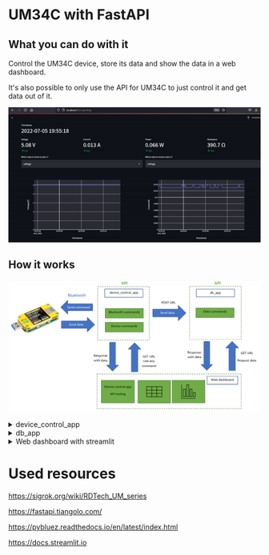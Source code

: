 # UM34C with FastAPI

## What you can do with it

Control the UM34C device, store its data and show the data in a web dashboard.

It's also possible to only use the API for UM34C to just control it and get data out of it.

![realtime.gif](./images/realtime.gif)

## How it works

![how_it_works.png](./images/how_it_works.png)

<details>
<summary>device_control_app</summary>

![bluetooth_commands.png](./images/bluetooth_commands.png)

![device_commands.png](./images/device_commands.png)

![device_commands_example.png](./images/device_commands_example.png)

</details>

<details>
<summary>db_app</summary>

![database_api_site.png](./images/database_api_site.png)

![database_api_example.png](./images/database_api_example.png)
</details>

<details>
<summary>Web dashboard with streamlit</summary>

![realtime.gif](./images/plotting.png)

![hourly_bar.png](./images/hourly_bar.png)

![api_testing.png](./images/api_testing.png)

![dataframe_view.png](./images/dataframe_view.png)

</details>

# Used resources

https://sigrok.org/wiki/RDTech_UM_series

https://fastapi.tiangolo.com/

https://pybluez.readthedocs.io/en/latest/index.html

https://docs.streamlit.io
